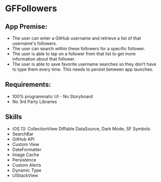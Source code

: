 # GFFollowers
## App Premise:

- The user can enter a GitHub username and retrieve a list of that username's followers.
- The user can search within these followers for a specific follower.
- The user is able to tap on a follower from that list to get more information about that follower. 
- The user is able to save favorite username searches so they don’t have to type them every time. This needs to persist between app launches.



## Requirements:

- 100% programmatic UI - No Storyboard
- No 3rd Party Libraries

## Skills
* iOS 13: CollectionView Diffable DataSource, Dark Mode, SF Symbols
* SearchBar
* GitHub API
* Custom View
* DateFormatter
* Image Cache
* Persistence
* Custom Alerts
* Dynamic Type
* UIStackView
